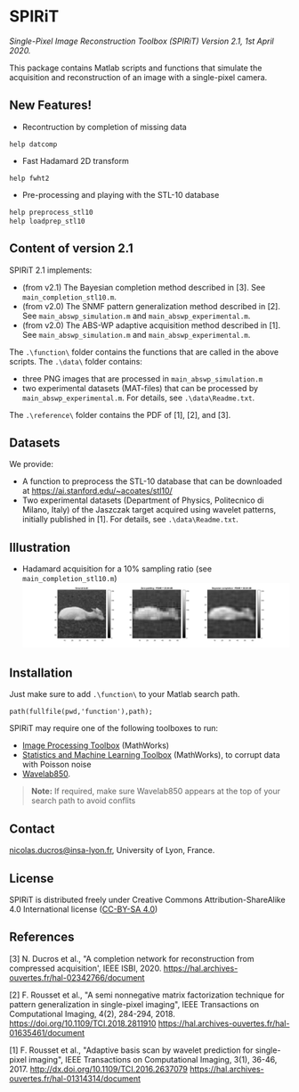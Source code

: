 # SPIRiT
*Single-Pixel Image Reconstruction Toolbox (SPIRiT)
Version 2.1, 1st April 2020.*

This package contains Matlab scripts and functions that simulate the acquisition and reconstruction of an image with a single-pixel camera.

## New Features!
  - Recontruction by completion of missing data
  ```
help datcomp
```
  - Fast Hadamard 2D transform
```
help fwht2
```
  - Pre-processing and playing with the STL-10 database
```
help preprocess_stl10
help loadprep_stl10
```

## Content of version 2.1
SPIRiT 2.1 implements:
  * (from v2.1) The Bayesian completion method described in [3]. 
  See `main_completion_stl10.m`.
  * (from v2.0) The SNMF pattern generalization method described in [2].
  See `main_abswp_simulation.m` and `main_abswp_experimental.m`.
  * (from v2.0) The ABS-WP adaptive acquisition method described in [1].
  See `main_abswp_simulation.m` and `main_abswp_experimental.m`.

The `.\function\` folder contains the functions that are called in the above scripts. 
The `.\data\` folder contains:
   - three PNG images that are processed in `main_abswp_simulation.m`
   - two experimental datasets (MAT-files) that can be processed by `main_abswp_experimental.m`. For details, see `.\data\Readme.txt`.

The `.\reference\` folder contains the PDF of [1], [2], and [3].

## Datasets
We provide: 
* A function to preprocess the STL-10 database that can be downloaded at https://ai.stanford.edu/~acoates/stl10/
* Two experimental datasets (Department of Physics, Politecnico di Milano, Italy) of the Jaszczak target acquired using wavelet patterns, initially published in [1]. For details, see `.\data\Readme.txt`.

## Illustration
* Hadamard acquisition for a 10% sampling ratio (see `main_completion_stl10.m`)
![main_completion_stl10.png](main_completion_stl10.png)

## Installation
Just make sure to add `.\function\` to your Matlab search path.
```
path(fullfile(pwd,'function'),path);
```
SPIRiT may require one of the following toolboxes to run:
   - [Image Processing Toolbox](https://fr.mathworks.com/products/image.html) (MathWorks)
   - [Statistics and Machine Learning Toolbox](https://fr.mathworks.com/products/statistics.html) (MathWorks), to corrupt data with Poisson noise
   - [Wavelab850](http://statweb.stanford.edu/~wavelab/). 
> **Note:** If required, make sure Wavelab850 appears at the top of your search path to avoid conflits

## Contact
nicolas.ducros@insa-lyon.fr, University of Lyon, France.

## License
SPIRiT is distributed freely under Creative Commons Attribution-ShareAlike 4.0 International license ([CC-BY-SA 4.0](http://creativecommons.org/licenses/by-sa/4.0/)) 

## References
[3] N. Ducros et al., "A completion network for reconstruction from compressed acquisition', IEEE ISBI, 2020.
https://hal.archives-ouvertes.fr/hal-02342766/document

[2] F. Rousset et al., "A semi nonnegative matrix factorization technique for pattern generalization in single-pixel imaging", IEEE Transactions on Computational Imaging, 4(2), 284-294, 2018.
https://doi.org/10.1109/TCI.2018.2811910
https://hal.archives-ouvertes.fr/hal-01635461/document

[1] F. Rousset et al., "Adaptive basis scan by wavelet prediction for single-pixel imaging", IEEE Transactions on Computational Imaging, 3(1), 36-46, 2017. 
http://dx.doi.org/10.1109/TCI.2016.2637079
https://hal.archives-ouvertes.fr/hal-01314314/document